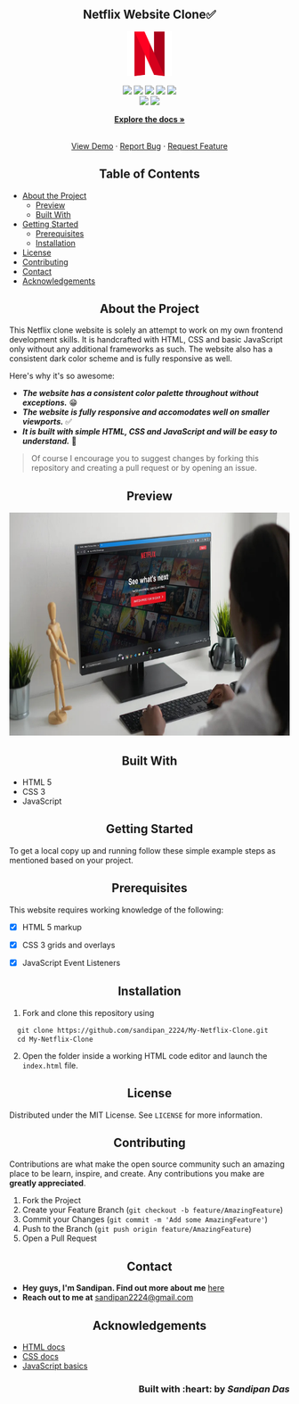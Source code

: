 <h2 align="center">Netflix Website Clone✅</h2>

<p align="center">
   <img src="img/netflix.png" alt="Logo" height=80 width=80/>
</p>

<p align='center'> 
   <img src="https://img.shields.io/github/issues/sandip2224/My-Netflix-Clone?style=for-the-badge" />
   <img src="https://img.shields.io/github/stars/sandip2224/My-Netflix-Clone?style=for-the-badge" />
   <img src="https://img.shields.io/github/forks/sandip2224/My-Netflix-Clone?style=for-the-badge" />
   <img src="https://img.shields.io/github/contributors/sandip2224/My-Netflix-Clone?style=for-the-badge" />
   <img src="https://img.shields.io/badge/License-MIT-orange.svg?style=for-the-badge" /><br>
   <img src="https://img.shields.io/github/issues-pr/sandip2224/My-Netflix-Clone?color=purple&style=for-the-badge" />
   <img src="https://img.shields.io/github/issues-pr-closed-raw/sandip2224/My-Netflix-Clone?color=purple&style=for-the-badge" /></a><br>
</p>
<p align="center">
  <a href="https://github.com/sandip2224/My-Netflix-Clone"><strong>Explore the docs »</strong></a>
</p>

<!-- PROJECT LOGO -->
  <p align="center">
    <br />
    <a href="https://github.com/sandip2224/My-Netflix-Clone">View Demo</a>
    ·
    <a href="https://github.com/sandip2224/My-Netflix-Clone/issues">Report Bug</a>
    ·
    <a href="https://github.com/sandip2224/My-Netflix-Clone/issues">Request Feature</a>
  </p>

<!-- TABLE OF CONTENTS -->
<h2 align="center">Table of Contents</h2>

- [About the Project](#about-the-project)
  - [Preview](#preview)
  - [Built With](#built-with)
- [Getting Started](#getting-started)
  - [Prerequisites](#prerequisites)
  - [Installation](#installation)
- [License](#license)
- [Contributing](#contributing)
- [Contact](#contact)
- [Acknowledgements](#acknowledgements)



<!-- ABOUT THE PROJECT -->

<h2 align="center">About the Project</h2>

This Netflix clone website is solely an attempt to work on my own frontend development skills. It is handcrafted with HTML, CSS and basic JavaScript only without any additional frameworks as such. The website also has a consistent dark color scheme and is fully responsive as well. 


Here's why it's so awesome:  

- ***The website has a consistent color palette throughout without exceptions.*** 😁  
- ***The website is fully responsive and accomodates well on smaller viewports.*** ✅  
- ***It is built with simple HTML, CSS and JavaScript and will be easy to understand.*** 🖖  

> Of course I encourage you to suggest changes by forking this repository and creating a pull request or by opening an issue.

<!-- Preview -->
<h2 align="center">Preview</h2>

<p align="center"><img src="img/mockup1.jpg" height=400 width=800/></p>


<!-- BUILT WITH -->  

<h2 align="center">Built With</h2>

- HTML 5
- CSS 3
- JavaScript

<!-- GETTING STARTED -->

<h2 align="center">Getting Started</h2>

To get a local copy up and running follow these simple example steps as mentioned based on your project.  

<!-- PREREQUISITES -->

<h2 align="center">Prerequisites</h2>

This website requires working knowledge of the following: 

- [x] HTML 5 markup
- [x] CSS 3 grids and overlays
- [x] JavaScript Event Listeners


<!-- INSTALLATION -->
<h2 align="center">Installation</h2>

1. Fork and clone this repository using  

```
  git clone https://github.com/sandipan_2224/My-Netflix-Clone.git
  cd My-Netflix-Clone 
```  

2. Open the folder inside a working HTML code editor and launch the `index.html` file.


<!-- LICENSE -->  

<h2 align="center">License</h2>

Distributed under the MIT License. See `LICENSE` for more information.  



<!-- CONTRIBUTING -->
<h2 align="center">Contributing</h2>

Contributions are what make the open source community such an amazing place to be learn, inspire, and create. Any contributions you make are **greatly appreciated**.

1. Fork the Project
2. Create your Feature Branch (`git checkout -b feature/AmazingFeature`)
3. Commit your Changes (`git commit -m 'Add some AmazingFeature'`)
4. Push to the Branch (`git push origin feature/AmazingFeature`)
5. Open a Pull Request  


<!-- CONTACT --> 

<h2 align="center">Contact</h2>

- **Hey guys, I'm Sandipan. Find out more about me** [ here](https://linkedin.com/in/sandipan0164)  
- **Reach out to me at** [ sandipan2224@gmail.com](sandipan2224@gmail.com)  



<!-- ACKNOWLEDGEMENTS -->

<h2 align="center">Acknowledgements</h2>

* [HTML docs](https://www.w3schools.com/html/)
* [CSS docs](https://www.w3schools.com/css/default.asp)
* [JavaScript basics](https://www.w3schools.com/js/default.asp)

<h3 align="right">Built with :heart: by <em>Sandipan Das</em></h3>
